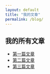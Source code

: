 ```yaml
---
layout: default
title: "我的文章"
permalink: /blog/
---
```


## 我的所有文章

- [第一篇文章](post1.md)
- [第二篇文章](post2.md)
- [第三篇文章](post3.md)
<!-- 根据实际情况添加更多文章链接 -->
